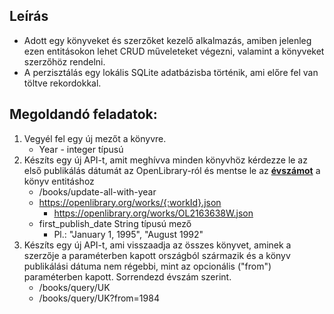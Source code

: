 ## Leírás

* Adott egy könyveket és szerzőket kezelő alkalmazás, amiben jelenleg ezen entitásokon lehet CRUD műveleteket végezni, valamint a könyveket szerzőhöz rendelni.
* A perzisztálás egy lokális SQLite adatbázisba történik, ami előre fel van töltve rekordokkal. 

## Megoldandó feladatok:

1. Vegyél fel egy új mezőt a könyvre.
   * Year - integer típusú
2. Készíts egy új API-t, amit meghívva minden könyvhöz kérdezze le az első publikálás dátumát az OpenLibrary-ról és mentse le az <b><ins>évszámot</ins></b> a könyv entitáshoz
   * /books/update-all-with-year
   * https://openlibrary.org/works/{:workId}.json
     * https://openlibrary.org/works/OL2163638W.json
   * first_publish_date String típusú mező
     * Pl.: "January 1, 1995", "August 1992"
3. Készíts egy új API-t, ami visszaadja az összes könyvet, aminek a szerzője a paraméterben kapott országból származik és a könyv publikálási dátuma nem régebbi, mint az opcionális ("from") paraméterben kapott. Sorrendezd évszám szerint.
   * /books/query/UK
   * /books/query/UK?from=1984
